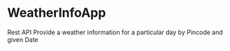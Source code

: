 # WeatherInfoApp
Rest API Provide a weather information for a particular day by  Pincode and given Date
